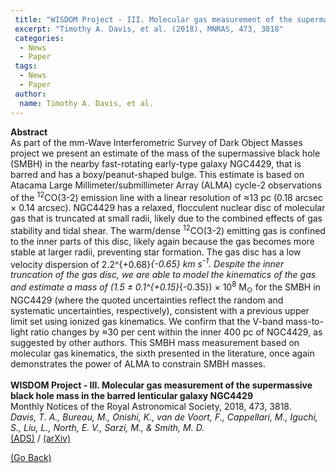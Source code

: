 ```yaml
---
 title: "WISDOM Project - III. Molecular gas measurement of the supermassive black hole mass in the barred lenticular galaxy NGC4429"
 excerpt: "Timothy A. Davis, et al. (2018), MNRAS, 473, 3818"
 categories:
  - News
  - Paper
 tags:
  - News
  - Paper
 author:
  name: Timothy A. Davis, et al.
---
```


<b>Abstract</b><br>
As part of the mm-Wave Interferometric Survey of Dark Object Masses project we present an estimate of the mass of the supermassive black hole (SMBH) in the nearby fast-rotating early-type galaxy NGC4429, that is barred and has a boxy/peanut-shaped bulge. This estimate is based on Atacama Large Millimeter/submillimeter Array (ALMA) cycle-2 observations of the <SUP>12</SUP>CO(3-2) emission line with a linear resolution of ≈13 pc (0.18 arcsec × 0.14 arcsec). NGC4429 has a relaxed, flocculent nuclear disc of molecular gas that is truncated at small radii, likely due to the combined effects of gas stability and tidal shear. The warm/dense <SUP>12</SUP>CO(3-2) emitting gas is confined to the inner parts of this disc, likely again because the gas becomes more stable at larger radii, preventing star formation. The gas disc has a low velocity dispersion of 2.2^{+0.68}_{-0.65} km s<SUP>-1</SUP>. Despite the inner truncation of the gas disc, we are able to model the kinematics of the gas and estimate a mass of (1.5 ± 0.1^{+0.15}_{-0.35}) × 10<SUP>8</SUP> M<SUB>⊙</SUB> for the SMBH in NGC4429 (where the quoted uncertainties reflect the random and systematic uncertainties, respectively), consistent with a previous upper limit set using ionized gas kinematics. We confirm that the V-band mass-to-light ratio changes by ≈30 per cent within the inner 400 pc of NGC4429, as suggested by other authors. This SMBH mass measurement based on molecular gas kinematics, the sixth presented in the literature, once again demonstrates the power of ALMA to constrain SMBH masses.<br>
<br>
<b>WISDOM Project - III. Molecular gas measurement of the supermassive black hole mass in the barred lenticular galaxy NGC4429</b><br>
Monthly Notices of the Royal Astronomical Society, 2018, 473, 3818.<br>
<i>Davis, T. A., Bureau, M., Onishi, K., van de Voort, F., Cappellari, M., Iguchi, S., Liu, L., North, E. V., Sarzi, M., & Smith, M. D.</i><br>
<a href="https://ui.adsabs.harvard.edu/abs/2018MNRAS.473.3818D">(ADS)</a> / <a href="https://arxiv.org/abs/1710.01488">(arXiv)</a>

<a href="#" onclick="history.go(-1)">(Go Back)</a>